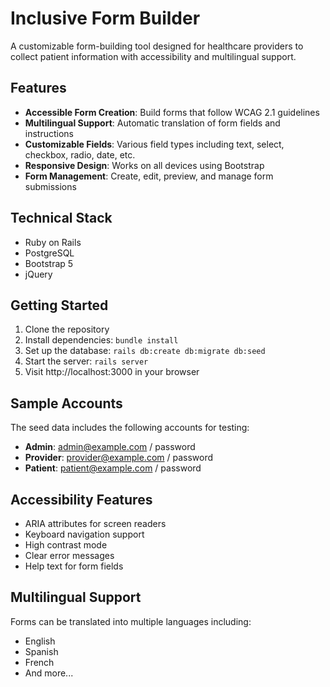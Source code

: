 # Inclusive Form Builder

A customizable form-building tool designed for healthcare providers to collect patient information with accessibility and multilingual support.

## Features

- **Accessible Form Creation**: Build forms that follow WCAG 2.1 guidelines
- **Multilingual Support**: Automatic translation of form fields and instructions
- **Customizable Fields**: Various field types including text, select, checkbox, radio, date, etc.
- **Responsive Design**: Works on all devices using Bootstrap
- **Form Management**: Create, edit, preview, and manage form submissions

## Technical Stack

- Ruby on Rails
- PostgreSQL
- Bootstrap 5
- jQuery

## Getting Started

1. Clone the repository
2. Install dependencies: `bundle install`
3. Set up the database: `rails db:create db:migrate db:seed`
4. Start the server: `rails server`
5. Visit http://localhost:3000 in your browser

## Sample Accounts

The seed data includes the following accounts for testing:

- **Admin**: admin@example.com / password
- **Provider**: provider@example.com / password
- **Patient**: patient@example.com / password

## Accessibility Features

- ARIA attributes for screen readers
- Keyboard navigation support
- High contrast mode
- Clear error messages
- Help text for form fields

## Multilingual Support

Forms can be translated into multiple languages including:
- English
- Spanish
- French
- And more...

